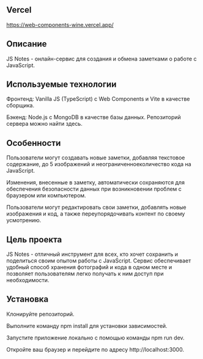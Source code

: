 ## Vercel

https://web-components-wine.vercel.app/

## Описание

JS Notes - онлайн-сервис для создания и обмена заметками о работе с JavaScript.
     
## Используемые технологии

Фронтенд: Vanilla JS (TypeScript) с Web Components и Vite в качестве сборщика.

Бэкенд: Node.js с MongoDB в качестве базы данных. Репозиторий сервера можно найти здесь.

## Особенности

Пользователи могут создавать новые заметки, добавляя текстовое содержание, до 5 изображений и неограниченноеколичество кода на JavaScript.

Изменения, внесенные в заметку, автоматически сохраняются для обеспечения безопасности данных при возникновении проблем с браузером или компьютером.

Пользователи могут редактировать свои заметки, добавлять новые изображения и код, а также переупорядочивать контент по своему усмотрению.
          
## Цель проекта

JS Notes - отличный инструмент для всех, кто хочет сохранить и поделиться своим опытом работы с JavaScript. Сервис обеспечивает удобный способ хранения фотографий и кода в одном месте и позволяет пользователям легко получать к ним доступ при необходимости.         

## Установка

Клонируйте репозиторий.

Выполните команду npm install для установки зависимостей.

Запустите приложение локально с помощью команды npm run dev.

Откройте ваш браузер и перейдите по адресу http://localhost:3000.
